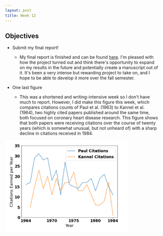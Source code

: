 ```yaml
---
layout: post
title: Week 12
---
```


## Objectives
- Submit my final report!
  - My final report is finished and can be found [here](files/finalreport.pdf). I'm pleased with how the project turned out and think there's opportunity to expand on my results in the future and potentially create a manuscript out of it. It's been a very intense but rewarding project to take on, and I hope to be able to develop it more over the fall semester. 
 
- One last figure
  - This was a shortened and writing-intensive week so I don't have much to report. However, I did make this figure this week, which compares citations counts of Paul et al. (1963) to Kannel et al. (1964), two highly cited papers published around the same time, both focused on coronary heart disease research. This figure shows that both papers were receiving citations over the course of twenty years (which is somewhat unusual, but not unheard of) with a sharp decline in citations received in 1984.

<img src="/images/Compare_citation.png" width="400" height="300" alt="The number of citations Paul et al. (1963) earned each year over the first twenty years of publication, compared to Kannel et al. (1964). The two show similar trends of publication, but with Kannel et al. (1964) receiving fewer citations. Both were receiving citations up to twenty years post-publication with a sharp decline in citation counts in 1984.">
